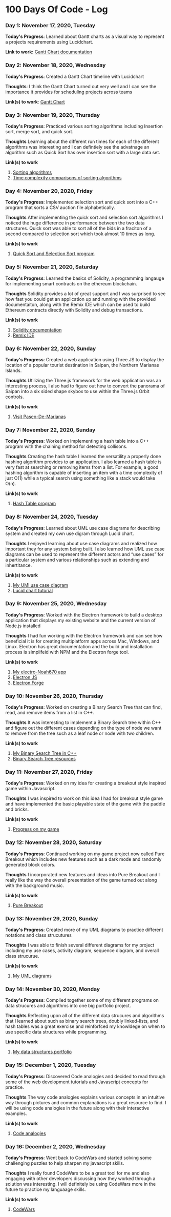 # 100 Days Of Code - Log

### Day 1: November 17, 2020, Tuesday

**Today's Progress**: Learned about Gantt charts as a visual way to represent a projects requirements using Lucidchart.

**Link to work:** [Gantt Chart documentation](https://wiki.easyvista.com/xwiki/bin/view/Documentation/Gantt+Chart)

### Day 2: November 18, 2020, Wednesday 

**Today's Progress**: Created a Gantt Chart timeline with Lucidchart

**Thoughts**: I think the Gantt Chart turned out very well and I can see the importance it provides for scheduling projects across teams

**Link(s) to work**: [Gantt Chart ](https://github.com/Noah670/100-Days-Of-Code-Storage/blob/main/Gantt_Chart_Noah.png)


### Day 3: November 19, 2020, Thursday

**Today's Progress**: Practiced various sorting algorithms including Insertion sort, merge sort, and quick sort.

**Thoughts** Learning about the different run times for each of the different algorithms was interesting and I can defintiely see the advatnage an algorithm such as Quick Sort has over insertion sort with a large data set.

**Link(s) to work**
1. [Sorting algorithms](https://www.tutorialspoint.com/data_structures_algorithms/quick_sort_algorithm.htm)
1. [Time complexity comparisons of sorting algorithms](https://www.bigocheatsheet.com/)

### Day 4: November 20, 2020, Friday

**Today's Progress**: Implemented selection sort and quick sort into a C++ program that sorts a CSV auction file alphabetically.

**Thoughts**  After implementing the quick sort and selection sort algorithms I noticed the huge difference in performance between the two data structures. Quick sort was able to sort all of the bids in a fraciton of a second compared to selection sort which took almost 10 times as long.

**Link(s) to work**
1. [Quick Sort and Selection Sort program](https://github.com/Noah670/Vector-Sorting)



### Day 5: November 21, 2020, Saturday

**Today's Progress**: Learned the basics of Solidity, a programming langauge for implementing smart contracts on the ethereum blockchain.

**Thoughts**  Solidity provides a lot of great support and I was surprised to see how fast you could get an application up and running with the provided documentaiton, along with the Remix IDE which can be used to build Ethereum contracts directly with Solidity and debug transactions.

**Link(s) to work**
1. [Solidity documentation](https://docs.soliditylang.org/en/v0.7.5/)
2. [Remix IDE](https://remix.ethereum.org/)


### Day 6: November 22, 2020, Sunday

**Today's Progress**: Created a web application using Three.JS to display the location of a popular tourist destination in Saipan, the Northern Marianas Islands.

**Thoughts**  Utilizing the Three.js framework for the web application was an interesting process, I also had to figure out how to convert the panorama of Saipan into a six sided shape skybox to use within the Three.js Orbit controls.

**Link(s) to work**
1. [Visit Paseo-De-Marianas ](https://noah670.github.io/Paseo-De-Marianas/)


### Day 7: November 22, 2020, Sunday

**Today's Progress**: Worked on implementing a hash table into a C++ program with the chaining method for detecting collisons.

**Thoughts**  Creating the hash table I learned the versatility a properly done hashing algorithm provides to an application. I also learned a hash table is very fast at searching or removing items from a list. For example, a good hashing algorithm is capable of inserting an item with a time complexity of just O(1) while a typical search using something like a stack would take O(n). 

**Link(s) to work**
1. [Hash Table program ](https://github.com/Noah670/HashTable/)



### Day 8: November 24, 2020, Tuesday

**Today's Progress**: Learned about UML use case diagrams for describing system and created my own use digram through Lucid chart.

**Thoughts**  I enjoyed learning about use case diagrams and realized how important they for any system being built. I also learned how UML use case diagrams can be used to represent the different actors and “use cases” for a particular system and various relationships such as extending and inhertitance. 

**Link(s) to work**
1. [My UMl use case diagram ](https://github.com/Noah670/use-case-diagram)
2. [Lucid chart tutorial](https://www.lucidchart.com/pages/uml-use-case-diagram)

### Day 9: November 25, 2020, Wednesday

**Today's Progress**: Worked with the Electron framework to build a desktop application that displays my existing website and the current version of Node.js installed

**Thoughts**  I had fun working with the Electron framework and can see how beneficial it is for creating multiplatform apps across Mac, Windows, and Linux. Electron has great documentation and the build and installation process is simplifeid with NPM and the Electron forge tool.

**Link(s) to work**
1. [My electro-Noah670 app ](https://github.com/Noah670/electro-Noah670)
2. [Electron JS](https://www.electronjs.org/)
3. [Electron Forge](https://www.electronforge.io/)



### Day 10: November 26, 2020, Thursday

**Today's Progress**: Worked on creating a Binary Search Tree that can find, read, and remove items from a list in C++.

**Thoughts**  It was interesting to implement a Binary Search tree within C++ and figure out the different cases depending on the type of node we want to remove from the tree such as a leaf node or node with two children.

**Link(s) to work**
1. [My Binary Search Tree in C++ ](https://github.com/Noah670/Binary-Search-Tree-cpp)
2. [Binary Search Tree resources](https://www.tutorialspoint.com/data_structures_algorithms/binary_search_tree.html)


### Day 11: November 27, 2020, Friday

**Today's Progress**: Worked on my idea for creating a breakout style inspired game within Javascript.

**Thoughts**  I was inspired to work on this idea I had for breakout style game and have implemented the basic playable state of the game with the paddle and bricks.

**Link(s) to work**
1. [Progress on my game ](https://github.com/Noah670/Pure-Breakout)


### Day 12: November 28, 2020, Saturday

**Today's Progress**: Continued working on my game project now called Pure Breakout which includes new features such as a dark mode and randomly generated block colors. 

**Thoughts**  I incorporated new features and ideas into Pure Breakout and I really like the way the overall presentation of the game turned out along with the background music.

**Link(s) to work**
1. [Pure Breakout ](https://noah670.github.io/Pure-Breakout/)


### Day 13: November 29, 2020, Sunday

**Today's Progress**: Created more of my UML diagrams to practice different notations and class strucutures

**Thoughts**  I was able to finish several different diagrams for my project including my use cases, activity diagram, sequence diagram, and overall class strucurue.

**Link(s) to work**
1. [My UML diagrams ](https://github.com/Noah670/UML-diagrams-use-cases)


### Day 14: November 30, 2020, Monday

**Today's Progress**: Complied together some of my different programs on data strucures and algorithms into one big portfolio project.

**Thoughts**  Reflecting upon all of the different data strucures and algorithms that I learned about such as binary search trees, doubly linked-lists, and hash tables was a great exercise and reinforfced my knowldege on when to use specific data structures while programming.  

**Link(s) to work**
1. [My data structures portfolio ](https://github.com/Noah670/Data-Structures-Portfolio)


### Day 15: December 1, 2020, Tuesday

**Today's Progress**: Discovered Code analogies and decided to read through some of the web development tutorials and Javascript concepts for practice.

**Thoughts**  The way code analogies explains various concepts in an intuitive way through pictures and common explanations is a great resource to find. I will be using code analogies in the future along with their interactive examples.

**Link(s) to work**
1. [Code analogies ](https://www.codeanalogies.com/)


### Day 16: December 2, 2020, Wednesday

**Today's Progress**: Went back to CodeWars and started solving some challenging puzzles to help sharpen my javascript skills.

**Thoughts**  I really found CodeWars to be a great tool for me and also engaging with other developers discussing how they worked through a solution was interesting. I will definitely be using CodeWars more in the future to practice my languaage skills.

**Link(s) to work**
1. [CodeWars ](https://www.codewars.com/)





